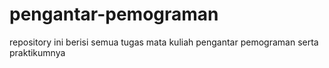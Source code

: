# pengantar-pemograman
repository ini berisi semua tugas mata kuliah pengantar pemograman serta praktikumnya
